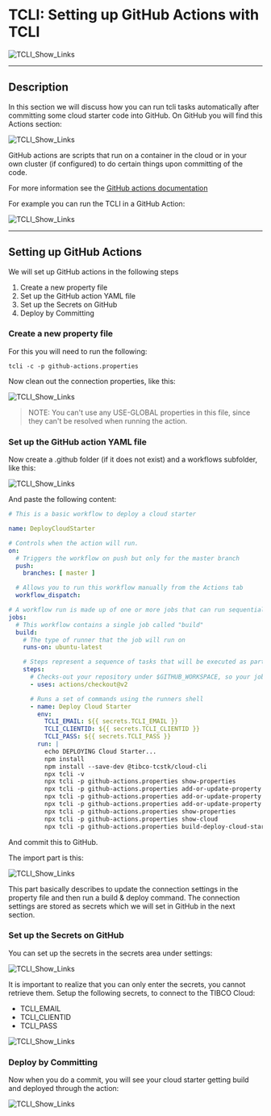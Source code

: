 # TCLI: Setting up GitHub Actions with TCLI

![TCLI_Show_Links](imgs/007_GitHubActions.png)

---
## Description
In this section we will discuss how you can run tcli tasks automatically after committing some cloud starter code into GitHub. On GitHub you will find this Actions section:

![TCLI_Show_Links](imgs/007_GitHubActions_Repo.png)

GitHub actions are scripts that run on a container in the cloud or in your own cluster (if configured) to do certain things upon committing of the code.

For more information see the <a href="https://github.com/features/actions" target="_blank">GitHub actions documentation</a>

For example you can run the TCLI in a GitHub Action:

![TCLI_Show_Links](imgs/007_GitHubActions_TCLI.png)

---
## Setting up GitHub Actions

We will set up GitHub actions in the following steps

1. Create a new property file
2. Set up the GitHub action YAML file
3. Set up the Secrets on GitHub
4. Deploy by Committing

### Create a new property file

For this you will need to run the following:

```console
tcli -c -p github-actions.properties
```

Now clean out the connection properties, like this:

![TCLI_Show_Links](imgs/007_PropFile.png#zoom)

> NOTE: You can't use any USE-GLOBAL properties in this file, since they can't be resolved when running the action. 

### Set up the GitHub action YAML file

Now create a .github folder (if it does not exist) and a workflows subfolder, like this:

![TCLI_Show_Links](imgs/007_Yaml_Location.png#zoom)

And paste the following content:

```yaml
# This is a basic workflow to deploy a cloud starter

name: DeployCloudStarter

# Controls when the action will run.
on:
  # Triggers the workflow on push but only for the master branch
  push:
    branches: [ master ]

  # Allows you to run this workflow manually from the Actions tab
  workflow_dispatch:

# A workflow run is made up of one or more jobs that can run sequentially or in parallel
jobs:
  # This workflow contains a single job called "build"
  build:
    # The type of runner that the job will run on
    runs-on: ubuntu-latest

    # Steps represent a sequence of tasks that will be executed as part of the job
    steps:
      # Checks-out your repository under $GITHUB_WORKSPACE, so your job can access it
      - uses: actions/checkout@v2

      # Runs a set of commands using the runners shell
      - name: Deploy Cloud Starter
        env:
          TCLI_EMAIL: ${{ secrets.TCLI_EMAIL }}
          TCLI_CLIENTID: ${{ secrets.TCLI_CLIENTID }}
          TCLI_PASS: ${{ secrets.TCLI_PASS }}
        run: |
          echo DEPLOYING Cloud Starter...
          npm install
          npm install --save-dev @tibco-tcstk/cloud-cli
          npx tcli -v
          npx tcli -p github-actions.properties show-properties
          npx tcli -p github-actions.properties add-or-update-property -a DEFAULT:CloudLogin.email:none:$TCLI_EMAIL
          npx tcli -p github-actions.properties add-or-update-property -a DEFAULT:CloudLogin.clientID:none:$TCLI_CLIENTID
          npx tcli -p github-actions.properties add-or-update-property -a DEFAULT:CloudLogin.pass:none:$TCLI_PASS
          npx tcli -p github-actions.properties show-properties
          npx tcli -p github-actions.properties show-cloud
          npx tcli -p github-actions.properties build-deploy-cloud-starter
```

And commit this to GitHub.

The import part is this:

![TCLI_Show_Links](imgs/007_Yaml_Deploy.png#zoom)

This part basically describes to update the connection settings in the property file and then run a build & deploy command. The connection settings are stored as secrets which we will set in GitHub in the next section.

### Set up the Secrets on GitHub

You can set up the secrets in the secrets area under settings:

![TCLI_Show_Links](imgs/007_SecretsArea.png#zoom)

It is important to realize that you can only enter the secrets, you cannot retrieve them. Setup the following secrets, to connect to the TIBCO Cloud:

* TCLI_EMAIL
* TCLI_CLIENTID 
* TCLI_PASS

![TCLI_Show_Links](imgs/007_Secrets.png#zoom)

### Deploy by Committing

Now when you do a commit, you will see your cloud starter getting build and deployed through the action:

![TCLI_Show_Links](imgs/007_Deployed.png#zoom)
